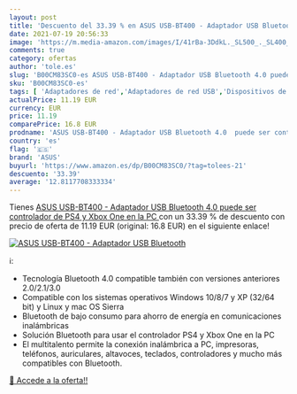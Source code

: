 ```yaml
---
layout: post
title: 'Descuento del 33.39 % en ASUS USB-BT400 - Adaptador USB Bluetooth'
date: 2021-07-19 20:56:33
image: 'https://m.media-amazon.com/images/I/41rBa-3DdkL._SL500_._SL400_.jpg'
comments: true
category: ofertas
author: 'tole.es'
slug: 'B00CM83SC0-es ASUS USB-BT400 - Adaptador USB Bluetooth 4.0 puede ser...'
sku: 'B00CM83SC0-es'
tags: [ 'Adaptadores de red','Adaptadores de red USB','Dispositivos de red','Informática','asus','ps4','xbox', ]
actualPrice: 11.19 EUR
currency: EUR
price: 11.19
comparePrice: 16.8 EUR
prodname: 'ASUS USB-BT400 - Adaptador USB Bluetooth 4.0  puede ser controlador de PS4 y Xbox One en la PC '
country: 'es'
flag: '🇪🇸'
brand: 'ASUS'
buyurl: 'https://www.amazon.es/dp/B00CM83SC0/?tag=tolees-21'
descuento: '33.39'
average: '12.8117708333334'
---
```


Tienes [ASUS USB-BT400 - Adaptador USB Bluetooth 4.0  puede ser controlador de PS4 y Xbox One en la PC ](https://www.amazon.es/dp/B00CM83SC0/?tag=tolees-21) con un 33.39 % de descuento con precio de oferta de 11.19 EUR (original: 16.8 EUR) en el siguiente enlace!

[![ASUS USB-BT400 - Adaptador USB Bluetooth](https://m.media-amazon.com/images/I/41rBa-3DdkL._SL500_._SL400_.jpg)](https://www.amazon.es/dp/B00CM83SC0/?tag=tolees-21)

ℹ️:

- Tecnología Bluetooth 4.0 compatible también con versiones anteriores 2.0/2.1/3.0
- Compatible con los sistemas operativos Windows 10/8/7 y XP (32/64 bit) y Linux y mac OS Sierra
- Bluetooth de bajo consumo para ahorro de energía en comunicaciones inalámbricas
- Solución Bluetooth para usar el controlador PS4 y Xbox One en la PC
- El multitalento permite la conexión inalámbrica a PC, impresoras, teléfonos, auriculares, altavoces, teclados, controladores y mucho más compatibles con Bluetooth.

[🛒 Accede a la oferta!!](https://www.amazon.es/dp/B00CM83SC0/?tag=tolees-21)
